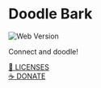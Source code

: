 # Doodle Bark

<!-- #region // BADGES -->
<img title="Web Version" src="https://img.shields.io/github/package-json/v/GlitchBork/doodle-bark/web-dev" />
<!-- #endregion BADGES -->

Connect and doodle!

<span class="footer">
  <a href="https://github.com/GlitchBork/doodle-bark/blob/main/LICENSE.md" title="View Licenses">📜 LICENSES</a><br />
  <a href="https://ko-fi.com/glitchbork" title="Donate to Glitch Bork" target="_blank">☕ DONATE</a>
</span>
